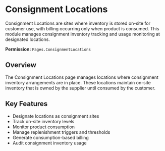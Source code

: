 # Consignment Locations

Consignment Locations are sites where inventory is stored on-site for customer use, with billing occurring only when product is consumed. This module manages consignment inventory tracking and usage monitoring at designated locations.

**Permission:** `Pages.ConsignmentLocations`

## Overview

The Consignment Locations page manages locations where consignment inventory arrangements are in place. These locations maintain on-site inventory that is owned by the supplier until consumed by the customer.

## Key Features

* Designate locations as consignment sites
* Track on-site inventory levels
* Monitor product consumption
* Manage replenishment triggers and thresholds
* Generate consumption-based billing
* Audit consignment inventory usage

